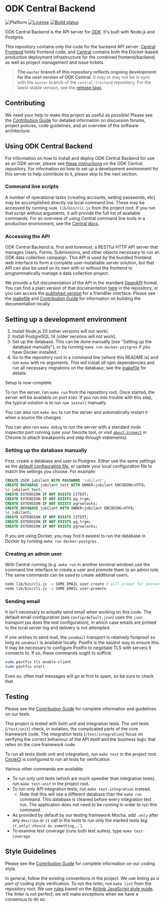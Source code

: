 # ODK Central Backend

![Platform](https://img.shields.io/badge/platform-Node.js-blue.svg)
[![License](https://img.shields.io/badge/license-Apache_2.0-blue.svg)](https://opensource.org/licenses/Apache-2.0)
[![Build status](https://circleci.com/gh/getodk/central-backend.svg?style=shield)](https://circleci.com/gh/getodk/central-backend)

ODK Central Backend is the API server for [ODK](https://getodk.org/). It's built with Node.js and Postgres.

This repository contains only the code for the backend API server: [Central Frontend](https://github.com/getodk/central-frontend) holds frontend code, and [Central](https://github.com/getodk/central) contains both the Docker-based production deployment infrastructure for the combined frontend/backend, as well as project management and issue tickets.

> **The `master` branch of this repository reflects ongoing development for the next version of ODK Central.** It may or may not be in sync with the `master` branch of the `central-frontend` repository. For the latest stable version, see the [release tags](https://github.com/getodk/central-backend/releases).

## Contributing

We need your help to make this project as useful as possible! Please see the [Contribution Guide](https://github.com/getodk/central-backend/blob/master/CONTRIBUTING.md) for detailed information on discussion forums, project policies, code guidelines, and an overview of the software architecture.

## Using ODK Central Backend

For information on how to install and deploy ODK Central Backend for use as an ODK server, please see [these instructions](https://github.com/getodk/central) on the ODK Central repository. For information on how to set up a development environment for this server to help contribute to it, please skip to the next section.

### Command line scripts

A number of operational tasks (creating accounts, setting passwords, etc) may be accomplished directly via local command line. These may be accessed by running `node lib/bin/cli.js` from the project root. If you run that script without arguments, it will provide the full list of available commands. For an overview of using Central command line tools in a production environment, see the [Central docs](https://docs.getodk.org/central-command-line/).

### Accessing the API

ODK Central Backend is, first and foremost, a RESTful HTTP API server that manages Users, Forms, Submissions, and other objects necessary to run an ODK data collection campaign. This API is used by the bundled frontend web interface to form a complete user-installable server solution, but that API can also be used on its own with or without the frontend to programmatically manage a data collection project.

We provide a full documentation of the API in the standard [OpenAPI](https://www.openapis.org/) format. You can find a plain version of that documentation [here](https://github.com/getodk/central-backend/blob/master/docs/api.yaml) in the repository, or you can access the [published version](https://docs.getodk.org/central-api/) for a friendlier interface. Please see the [makefile](Makefile) and [Contribution Guide](https://github.com/getodk/central-backend/blob/master/CONTRIBUTING.md) for information on building the documentation locally.

## Setting up a development environment

1. Install Node.js 20 (other versions will not work).
2. Install PostgreSQL 14 (older versions will not work).
3. Set up the database. This can be done manually (see "Setting up the database manually"), or by running `make run-docker-postgres` if you have Docker installed.
4. Go to the repository root in a command line (where this README is) and run `make` with no arguments. This will install all npm dependencies and run all necessary migrations on the database; see the [makefile](Makefile) for details.

Setup is now complete.

To run the server, run `make run` from the repository root. Once started, the server will be available on port `8383`. If you run into trouble with this step, the typical solution is to run `npm install` manually.

You can also run `make dev` to run the server and automatically restart it when a source file changes.

You can also run `make debug` to run the server with a standard node inspector port running (use your favorite tool, or visit [`about:inspect`](chrome://inspect) in Chrome to attach breakpoints and step through statements).

### Setting up the database manually

First, create a database and user in Postgres. Either use the same settings as the [default configuration file](config/default.json), or update your local configuration file to match the settings you choose. For example:

```sql
CREATE USER jubilant WITH PASSWORD 'jubilant';
CREATE DATABASE jubilant_test WITH OWNER=jubilant ENCODING=UTF8;
\c jubilant_test;
CREATE EXTENSION IF NOT EXISTS CITEXT;
CREATE EXTENSION IF NOT EXISTS pg_trgm;
CREATE EXTENSION IF NOT EXISTS pgrowlocks;
CREATE DATABASE jubilant WITH OWNER=jubilant ENCODING=UTF8;
\c jubilant;
CREATE EXTENSION IF NOT EXISTS CITEXT;
CREATE EXTENSION IF NOT EXISTS pg_trgm;
CREATE EXTENSION IF NOT EXISTS pgrowlocks;
```

If you are using Docker, you may find it easiest to run the database in Docker by running `make run-docker-postgres`.

### Creating an admin user

With Central running (e.g. `make run` in another terminal window) use the command line interface to create a user and promote them to an admin role. The same commands can be used to create additional users.

```bash
node lib/bin/cli.js -u SOME_EMAIL user-create # will prompt for password
node lib/bin/cli.js -u SOME_EMAIL user-promote
```

### Sending email

It isn't necessary to actually send email when working on this code. The default email configuration (see `config/default.json`) uses the `json` transport (as does the test configuration), in which case emails are printed to the local server log and delivery is not attempted.

If one wishes to send mail, the `sendmail` transport is relatively foolproof so long as `sendmail` is available locally. Postfix is the easiest way to ensure this. It may be necessary to configure Postfix to negotiate TLS with servers it connects to. If so, these commands ought to suffice:

```bash
sudo postfix tls enable-client
sudo postfix start
```

Even so, often mail messages will go at first to spam, so be sure to check that.

## Testing

Please see the [Contribution Guide](https://github.com/getodk/central-backend/blob/master/CONTRIBUTING.md) for complete information and guidelines on our tests.

This project is tested with both unit and integration tests. The unit tests (`/test/unit`) check, in isolation, the complicated parts of the core framework code. The integration tests (`/test/integration`) focus on verifying the correct behaviour of the API itself and the business logic that relies on the core framework code.

To run all tests (both unit and integration), run `make test` in the project root. [CircleCI](https://circleci.com/gh/getodk/central-backend) is configured to run all tests for verification.

Various other commands are available:

* To run only unit tests (which are much speedier than integration tests), run `make test-unit` in the project root.
* To run only API integration tests, run `make test-integration` instead.
  * Note that this will use a different database than the `make run` command. This database is cleaned before every integration test run. The application does _not_ need to be running in order to run this command.
* As provided by default by our testing framework Mocha, add `.only` after any `describe` or `it` call in the tests to run only the marked tests (eg: `it.only('should do something`,…`).
* To examine test coverage (runs both test suites), type `make test-coverage`.

## Style Guidelines

Please see the [Contribution Guide](https://github.com/getodk/central-backend/blob/master/CONTRIBUTING.md) for complete information on our coding style.

In general, follow the existing conventions in the project. We use linting as _a part of_ coding style verification. To run the linter, run `make lint` from the repository root. We use [rules](.eslintrc.json) based on the [Airbnb JavaScript style guide](https://github.com/airbnb/javascript). The linter is not perfect; we will make exceptions when we have a consensus to do so.

